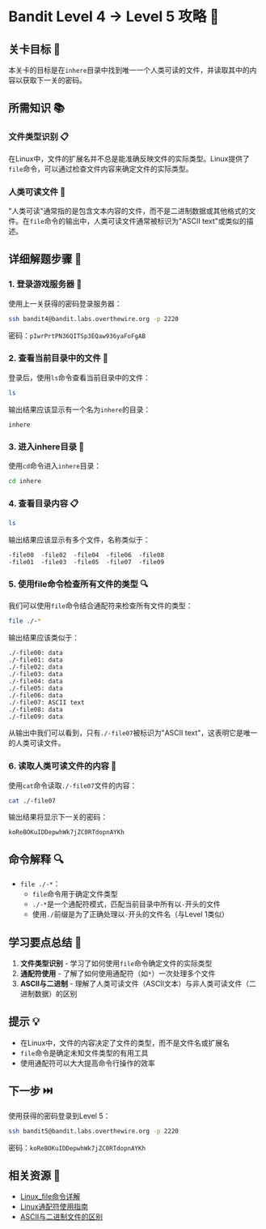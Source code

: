 # Bandit Level 4 → Level 5 攻略 🔎

## 关卡目标 🎯

本关卡的目标是在`inhere`目录中找到唯一一个人类可读的文件，并读取其中的内容以获取下一关的密码。

## 所需知识 📚

### 文件类型识别 📋

在Linux中，文件的扩展名并不总是能准确反映文件的实际类型。Linux提供了`file`命令，可以通过检查文件内容来确定文件的实际类型。

### 人类可读文件 📝

"人类可读"通常指的是包含文本内容的文件，而不是二进制数据或其他格式的文件。在`file`命令的输出中，人类可读文件通常被标识为"ASCII text"或类似的描述。

## 详细解题步骤 📝

### 1. 登录游戏服务器 🔐

使用上一关获得的密码登录服务器：

```bash
ssh bandit4@bandit.labs.overthewire.org -p 2220
```

密码：`pIwrPrtPN36QITSp3EQaw936yaFoFgAB`

### 2. 查看当前目录中的文件 👀

登录后，使用`ls`命令查看当前目录中的文件：

```bash
ls
```

输出结果应该显示有一个名为`inhere`的目录：

```
inhere
```

### 3. 进入inhere目录 📂

使用`cd`命令进入`inhere`目录：

```bash
cd inhere
```

### 4. 查看目录内容 📋

```bash
ls
```

输出结果应该显示有多个文件，名称类似于：

```
-file00  -file02  -file04  -file06  -file08
-file01  -file03  -file05  -file07  -file09
```

### 5. 使用file命令检查所有文件的类型 🔍

我们可以使用`file`命令结合通配符来检查所有文件的类型：

```bash
file ./-*
```

输出结果应该类似于：

```
./-file00: data
./-file01: data
./-file02: data
./-file03: data
./-file04: data
./-file05: data
./-file06: data
./-file07: ASCII text
./-file08: data
./-file09: data
```

从输出中我们可以看到，只有`./-file07`被标识为"ASCII text"，这表明它是唯一的人类可读文件。

### 6. 读取人类可读文件的内容 📄

使用`cat`命令读取`./-file07`文件的内容：

```bash
cat ./-file07
```

输出结果将显示下一关的密码：

```
koReBOKuIDDepwhWk7jZC0RTdopnAYKh
```

## 命令解释 🔍

- `file ./-*`：
  - `file`命令用于确定文件类型
  - `./-*`是一个通配符模式，匹配当前目录中所有以`-`开头的文件
  - 使用`./`前缀是为了正确处理以`-`开头的文件名（与Level 1类似）

## 学习要点总结 📌

1. **文件类型识别** - 学习了如何使用`file`命令确定文件的实际类型
2. **通配符使用** - 了解了如何使用通配符（如`*`）一次处理多个文件
3. **ASCII与二进制** - 理解了人类可读文件（ASCII文本）与非人类可读文件（二进制数据）的区别

## 提示 💡

- 在Linux中，文件的内容决定了文件的类型，而不是文件名或扩展名
- `file`命令是确定未知文件类型的有用工具
- 使用通配符可以大大提高命令行操作的效率

## 下一步 ⏭️

使用获得的密码登录到Level 5：

```bash
ssh bandit5@bandit.labs.overthewire.org -p 2220
```

密码：`koReBOKuIDDepwhWk7jZC0RTdopnAYKh`

## 相关资源 🔗

- [Linux_file命令详解](./resource/level_5/Linux_file命令详解.md)
- [Linux通配符使用指南](./resource/level_5/Linux通配符使用指南.md)
- [ASCII与二进制文件的区别](./resource/level_5/ASCII与二进制文件的区别.md)
